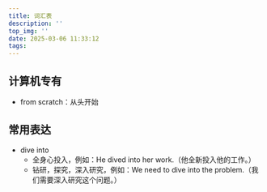 ```yaml
---
title: 词汇表
description: ''
top_img: ''
date: 2025-03-06 11:33:12
tags:
---
```


## 计算机专有

- from scratch：从头开始

## 常用表达

- dive into
  - 全身心投入，例如：He dived into her work.（他全新投入他的工作。）
  - 钻研，探究，深入研究，例如：We need to dive into the problem.（我们需要深入研究这个问题。）
